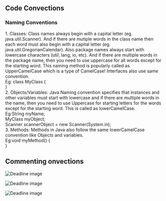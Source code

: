 <h2>Code Convections</h2>

<h3>Naming Conventions</h3>
 1. Classes:
Class names always begin with a capital letter (eg. java.util.Scanner). And if there are mutiple words in the class name then each word must also begin with a capital letter (eg. java.util.GregorianCalendar). Also package names always start with lowercase characters (util, lang, io, etc). And if there are multiple words in the package name, then you need to use uppercase for all words except for the starting word. This naming method is popularly called as UpperCamelCase which is a type of CamelCase! Interfaces also use same convention.
<br>Eg: class MyClass {
   <br> }
 <br>2. Objects/Variables:
Java Naming convention specifies that instances and other variables must start with lowercase and if there are multiple words in the name, then you need to use Uppercase for starting letters for the words except for the starting word. This is called as lowerCamelCase.
<br>Eg:String myName;
  <br> MyClass myObject;
  <br> Scanner scannerObject = new Scanner(System.in);
 <br>3. Methods:
Methods in Java also follow the same lowerCamelCase convention like Objects and variables.
<br>Eg:void myMethod() {
 <br>  }
   
   
<h2>Commenting onvections</h2>

![Deadline image]({{site.baseurl}}/images/login.png "login")

![Deadline image]({{site.baseurl}}/images/homescreen.png "homescreen")

![Deadline image]({{site.baseurl}}/images/history.png "history")
